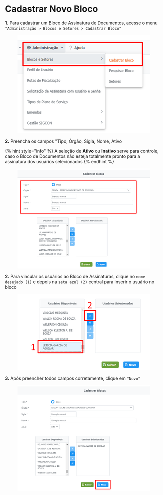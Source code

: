 # Cadastrar Novo Bloco

**1.** Para cadastrar um Bloco de Assinatura de Documentos, acesse o menu `"Administração > Blocos e Setores > Cadastrar Bloco"`

<figure><img src="../../.gitbook/assets/image (148).png" alt=""><figcaption></figcaption></figure>

**2.** Preencha os campos "Tipo, Órgão, Sigla, Nome, Ativo

{% hint style="info" %}
A seleção de **Ativo** ou **Inativo** serve para controle, caso o Bloco de Documentos não esteja totalmente pronto para a assinatura dos usuários selecionados
{% endhint %}

<figure><img src="../../.gitbook/assets/image (188).png" alt=""><figcaption></figcaption></figure>

**2.**  Para vincular os usuários ao Bloco de Assinaturas, clique no `nome desejado (1)` e depois na `seta azul (2)` central para inserir o usuário no bloco

<figure><img src="../../.gitbook/assets/image (236).png" alt=""><figcaption></figcaption></figure>

**3.** Após preencher todos campos corretamente, clique em `"Novo"`

<figure><img src="../../.gitbook/assets/image (269).png" alt=""><figcaption></figcaption></figure>
